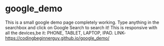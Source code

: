 # google_demo
This is a small google demo page completely working.
Type anything in the searchbox and click on Google Search to search it!
This is responsive with all the devices,be it:
PHONE, TABLET, LAPTOP, IPAD.
LINK- https://codingbeginnerguy.github.io/google_demo/
